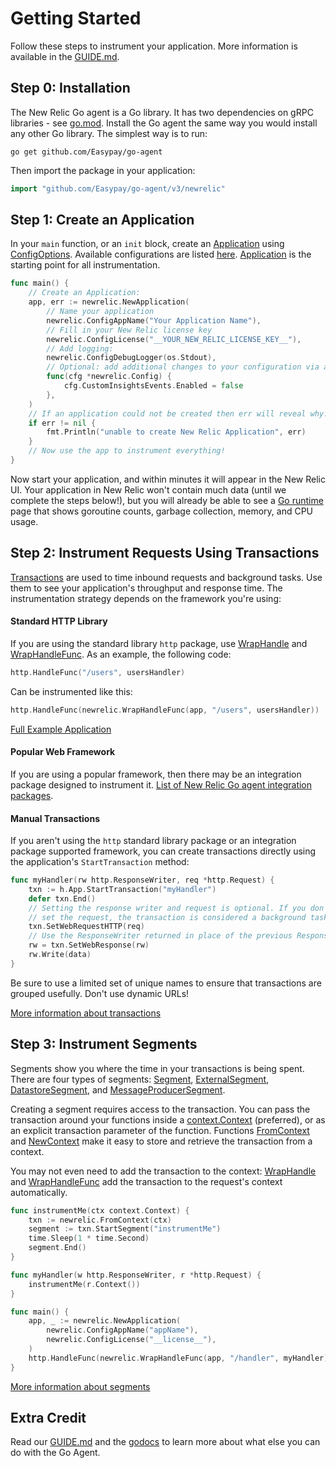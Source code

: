 # Getting Started

Follow these steps to instrument your application.  More information is
available in the [GUIDE.md](GUIDE.md).

## Step 0: Installation

The New Relic Go agent is a Go library. It has two dependencies on gRPC
libraries - see [go.mod](v3/go.mod). Install the Go agent the same way you
would install any other Go library. The simplest way is to run:

```
go get github.com/Easypay/go-agent
```

Then import the package in your application:
```go
import "github.com/Easypay/go-agent/v3/newrelic"
```

## Step 1: Create an Application

In your `main` function, or an `init` block, create an
[Application](https://godoc.org/github.com/Easypay/go-agent/v3/newrelic/#Application) using
 [ConfigOptions](https://godoc.org/github.com/Easypay/go-agent/v3/newrelic/#ConfigOption).
 Available configurations are listed [here](https://godoc.org/github.com/Easypay/go-agent/v3/newrelic/#Config).
[Application](https://godoc.org/github.com/Easypay/go-agent/v3/newrelic/#Application) is the
starting point for all instrumentation.

```go
func main() {
    // Create an Application:
    app, err := newrelic.NewApplication(
        // Name your application
        newrelic.ConfigAppName("Your Application Name"),
        // Fill in your New Relic license key
        newrelic.ConfigLicense("__YOUR_NEW_RELIC_LICENSE_KEY__"),
        // Add logging:
        newrelic.ConfigDebugLogger(os.Stdout),
        // Optional: add additional changes to your configuration via a config function:
        func(cfg *newrelic.Config) {
            cfg.CustomInsightsEvents.Enabled = false
        },
    )
    // If an application could not be created then err will reveal why.
    if err != nil {
        fmt.Println("unable to create New Relic Application", err)
    }
    // Now use the app to instrument everything!
}
```

Now start your application, and within minutes it will appear in the New Relic
UI.  Your application in New Relic won't contain much data (until we complete
the steps below!), but you will already be able to see a
[Go runtime](https://docs.newrelic.com/docs/agents/go-agent/features/go-runtime-page-troubleshoot-performance-problems)
page that shows goroutine counts, garbage collection, memory, and CPU usage.

## Step 2: Instrument Requests Using Transactions

[Transactions](https://godoc.org/github.com/Easypay/go-agent/v3/newrelic/#Transaction) are
used to time inbound requests and background tasks.  Use them to see your
application's throughput and response time.  The instrumentation strategy
depends on the framework you're using:

#### Standard HTTP Library

If you are using the standard library `http` package, use
[WrapHandle](https://godoc.org/github.com/Easypay/go-agent/v3/newrelic/#WrapHandle) and
[WrapHandleFunc](https://godoc.org/github.com/Easypay/go-agent/v3/newrelic/#WrapHandleFunc).
As an example, the following code:

```go
http.HandleFunc("/users", usersHandler)
```
Can be instrumented like this:
```go
http.HandleFunc(newrelic.WrapHandleFunc(app, "/users", usersHandler))
```

[Full Example Application](./v3/examples/server/main.go)

#### Popular Web Framework

If you are using a popular framework, then there may be an integration package
designed to instrument it.  [List of New Relic Go agent integration packages](./README.md#integrations).

#### Manual Transactions

If you aren't using the `http` standard library package or an
integration package supported framework, you can create transactions
directly using the application's `StartTransaction` method:

```go
func myHandler(rw http.ResponseWriter, req *http.Request) {
    txn := h.App.StartTransaction("myHandler")
    defer txn.End()
    // Setting the response writer and request is optional. If you don't
    // set the request, the transaction is considered a background task.
    txn.SetWebRequestHTTP(req)
    // Use the ResponseWriter returned in place of the previous ResponseWriter
    rw = txn.SetWebResponse(rw)
    rw.Write(data)
}
```

Be sure to use a limited set of unique names to ensure that transactions are
grouped usefully.  Don't use dynamic URLs!

[More information about transactions](GUIDE.md#transactions)

## Step 3: Instrument Segments

Segments show you where the time in your transactions is being spent.  There are
four types of segments:
[Segment](https://godoc.org/github.com/Easypay/go-agent/v3/newrelic/#Segment),
[ExternalSegment](https://godoc.org/github.com/Easypay/go-agent/v3/newrelic/#ExternalSegment),
[DatastoreSegment](https://godoc.org/github.com/Easypay/go-agent/v3/newrelic/#DatastoreSegment),
and
[MessageProducerSegment](https://godoc.org/github.com/Easypay/go-agent/v3/newrelic/#MessageProducerSegment).

Creating a segment requires access to the transaction.  You can pass the
transaction around your functions inside
a [context.Context](https://golang.org/pkg/context/#Context) (preferred), or as an explicit transaction
parameter of the function.  Functions
[FromContext](https://godoc.org/github.com/Easypay/go-agent/v3/newrelic/#FromContext)
and [NewContext](https://godoc.org/github.com/Easypay/go-agent/v3/newrelic/#NewContext) make it
easy to store and retrieve the transaction from a context.

You may not even need to add the transaction to the context:
[WrapHandle](https://godoc.org/github.com/Easypay/go-agent/v3/newrelic/#WrapHandle) and
[WrapHandleFunc](https://godoc.org/github.com/Easypay/go-agent/v3/newrelic/#WrapHandleFunc)
add the transaction to the request's context automatically.

```go
func instrumentMe(ctx context.Context) {
    txn := newrelic.FromContext(ctx)
    segment := txn.StartSegment("instrumentMe")
    time.Sleep(1 * time.Second)
    segment.End()
}

func myHandler(w http.ResponseWriter, r *http.Request) {
    instrumentMe(r.Context())
}

func main() {
    app, _ := newrelic.NewApplication(
        newrelic.ConfigAppName("appName"),
        newrelic.ConfigLicense("__license__"),
    )
    http.HandleFunc(newrelic.WrapHandleFunc(app, "/handler", myHandler))
}
```

[More information about segments](GUIDE.md#segments)

## Extra Credit

Read our [GUIDE.md](GUIDE.md) and the
[godocs](https://godoc.org/github.com/Easypay/go-agent/v3/newrelic) to learn more about
what else you can do with the Go Agent.
